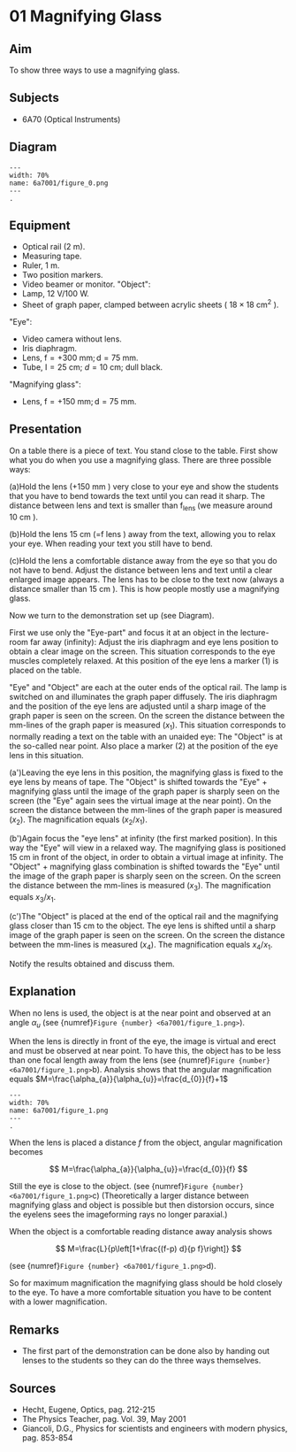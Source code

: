 # 01 Magnifying Glass 
    
  
## Aim   
 To show three ways to use a magnifying glass.    
  
## Subjects   
* 6A70 (Optical Instruments)   

## Diagram
   
```{figure} figures/figure_0.png  
---  
width: 70%  
name: 6a7001/figure_0.png  
---  
. 
```

## Equipment
- Optical rail ($2\mathrm{~m}$).
- Measuring tape.
- Ruler, $1\mathrm{~m}$.
- Two position markers.
- Video beamer or monitor. 
"Object":
- Lamp, $12\mathrm{~V}/100\mathrm{~W}$.
- Sheet of graph paper, clamped between acrylic sheets ( $18 \times 18 \mathrm{~cm}^{2}$ ).

"Eye":

- Video camera without lens.
- Iris diaphragm.
- Lens, $\mathrm{f}=+300 \mathrm{~mm} ; \mathrm{d}=75 \mathrm{~mm}$.
- Tube, $\mathrm{I}=25 \mathrm{~cm}$; $d=10 \mathrm{~cm}$; dull black.

"Magnifying glass":

- Lens, $\mathrm{f}=+150 \mathrm{~mm} ; \mathrm{d}=75 \mathrm{~mm}$.
  
## Presentation   
On a table there is a piece of text. You stand close to the table. First show what you do when you use a magnifying glass. There are three possible ways:

(a)Hold the lens $(+150 \mathrm{~mm}$ ) very close to your eye and show the students that you have to bend towards the text until you can read it sharp. The distance between lens and text is smaller than $\mathrm{f}_{\text {lens }}$ (we measure around $10 \mathrm{~cm}$ ).

(b)Hold the lens $15 \mathrm{~cm}$ (=f lens ) away from the text, allowing you to relax your eye. When reading your text you still have to bend.

(c)Hold the lens a comfortable distance away from the eye so that you do not have to bend. Adjust the distance between lens and text until a clear enlarged image appears. The lens has to be close to the text now (always a distance smaller than $15 \mathrm{~cm}$ ). This is how people mostly use a magnifying glass.

Now we turn to the demonstration set up (see Diagram).

First we use only the "Eye-part" and focus it at an object in the lecture-room far away (infinity): Adjust the iris diaphragm and eye lens position to obtain a clear image on the screen. This situation corresponds to the eye muscles completely relaxed. At this position of the eye lens a marker (1) is placed on the table.

"Eye" and "Object" are each at the outer ends of the optical rail. The lamp is switched on and illuminates the graph paper diffusely. The iris diaphragm and the position of the eye lens are adjusted until a sharp image of the graph paper is seen on the screen. On the screen the distance between the mm-lines of the graph paper is measured $\left(x_{1}\right)$. This situation corresponds to normally reading a text on the table with an unaided eye: The "Object" is at the so-called near point. Also place a marker (2) at the position of the eye lens in this situation.

(a')Leaving the eye lens in this position, the magnifying glass is fixed to the eye lens by means of tape. The "Object" is shifted towards the "Eye" + magnifying glass until the image of the graph paper is sharply seen on the screen (the "Eye" again sees the virtual image at the near point). On the screen the distance between the mm-lines of the graph paper is measured $\left(x_{2}\right)$. The magnification equals $\left(x_{2} / x_{1}\right)$.

(b')Again focus the "eye lens" at infinity (the first marked position). In this way the "Eye" will view in a relaxed way. The magnifying glass is positioned $15 \mathrm{~cm}$ in front of the object, in order to obtain a virtual image at infinity. The "Object" + magnifying glass combination is shifted towards the "Eye" until the image of the graph paper is sharply seen on the screen. On the screen the distance between the mm-lines is measured $\left(x_{3}\right)$. The magnification equals $x_{3} / x_{1}$.

(c')The "Object" is placed at the end of the optical rail and the magnifying glass closer than $15 \mathrm{~cm}$ to the object. The eye lens is shifted until a sharp image of the graph paper is seen on the screen. On the screen the distance between the mm-lines is measured $\left(x_{4}\right)$. The magnification equals $x_{4} / x_{1}$.

Notify the results obtained and discuss them. 
  
## Explanation   
When no lens is used, the object is at the near point and observed at an angle $\alpha_{u}$ (see {numref}`Figure {number} <6a7001/figure_1.png>`).

When the lens is directly in front of the eye, the image is virtual and erect and must be observed at near point. To have this, the object has to be less than one focal length away from the lens (see {numref}`Figure {number} <6a7001/figure_1.png>`b). Analysis shows that the angular magnification equals $M=\frac{\alpha_{a}}{\alpha_{u}}=\frac{d_{0}}{f}+1$ 

```{figure} figures/figure_1.png  
---  
width: 70%  
name: 6a7001/figure_1.png  
---  
. 
```

When the lens is placed a distance $f$ from the object, angular magnification becomes

$$
M=\frac{\alpha_{a}}{\alpha_{u}}=\frac{d_{0}}{f}
$$

Still the eye is close to the object. (see {numref}`Figure {number} <6a7001/figure_1.png>`c) (Theoretically a larger distance between magnifying glass and object is possible but then distorsion occurs, since the eyelens sees the imageforming rays no longer paraxial.)

When the object is a comfortable reading distance away analysis shows

$$
M=\frac{L}{p\left[1+\frac{(f-p) d}{p f}\right]}
$$

(see {numref}`Figure {number} <6a7001/figure_1.png>`d).

So for maximum magnification the magnifying glass should be hold closely to the eye. To have a more comfortable situation you have to be content with a lower magnification.      
  
## Remarks   
- The first part of the demonstration can be done also by handing out lenses to the students so they can do the three ways themselves.
   
  
## Sources
 *  Hecht, Eugene, Optics, pag. 212-215 
 *  The Physics Teacher, pag. Vol. 39, May 2001 
 *  Giancoli, D.G., Physics for scientists and engineers with modern physics, pag. 853-854
  